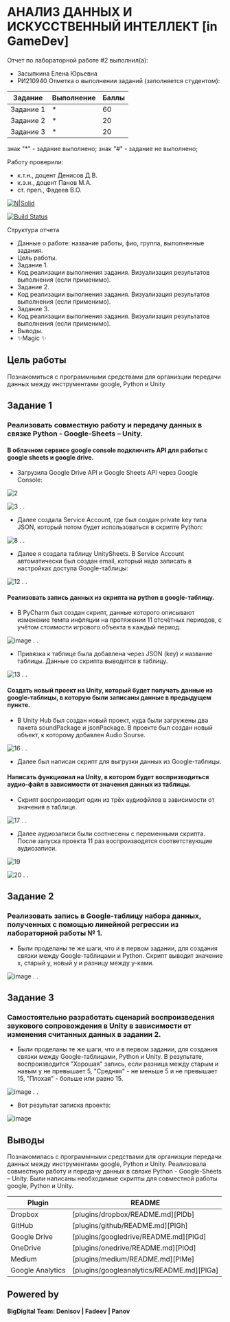# АНАЛИЗ ДАННЫХ И ИСКУССТВЕННЫЙ ИНТЕЛЛЕКТ [in GameDev]
Отчет по лабораторной работе #2 выполнил(а):
- Засыпкина Елена Юрьевна
- РИ210940
Отметка о выполнении заданий (заполняется студентом):

| Задание | Выполнение | Баллы |
| ------ | ------ | ------ |
| Задание 1 | * | 60 |
| Задание 2 | * | 20 |
| Задание 3 | * | 20 |

знак "*" - задание выполнено; знак "#" - задание не выполнено;

Работу проверили:
- к.т.н., доцент Денисов Д.В.
- к.э.н., доцент Панов М.А.
- ст. преп., Фадеев В.О.

[![N|Solid](https://cldup.com/dTxpPi9lDf.thumb.png)](https://nodesource.com/products/nsolid)

[![Build Status](https://travis-ci.org/joemccann/dillinger.svg?branch=master)](https://travis-ci.org/joemccann/dillinger)

Структура отчета

- Данные о работе: название работы, фио, группа, выполненные задания.
- Цель работы.
- Задание 1.
- Код реализации выполнения задания. Визуализация результатов выполнения (если применимо).
- Задание 2.
- Код реализации выполнения задания. Визуализация результатов выполнения (если применимо).
- Задание 3.
- Код реализации выполнения задания. Визуализация результатов выполнения (если применимо).
- Выводы.
- ✨Magic ✨

## Цель работы
Познакомиться с программными средствами для организции передачи данных между инструментами google, Python и Unity
## Задание 1
### Реализовать совместную работу и передачу данных в связке Python - Google-Sheets – Unity.
#### В облачном сервисе google console подключить API для работы с google sheets и google drive.
- Загрузила Google Drive API и Google Sheets API через Google Console:

![2](https://user-images.githubusercontent.com/102030455/194774453-9cef50d5-4553-4c27-ba0e-5645a2aa1700.jpg)


![3](https://user-images.githubusercontent.com/102030455/194774440-228d3793-1e32-4a08-98db-7dc7033c0c38.jpg)
.
.
- Далее создала Service Account, где был создан private key типа JSON, который потом будет использоваться в скрипте Python:

![8](https://user-images.githubusercontent.com/102030455/194774533-3a10072f-f9e6-4947-9711-6daead4c93ce.jpg)
.
.
- Далее я создала таблицу UnitySheets. В Service Account автоматически был создан email, который надо записать в настройках доступа Google-таблицы:

![12](https://user-images.githubusercontent.com/102030455/194774827-7138c906-2267-4cf0-bda3-a6579b8ec809.jpg)
.
.

#### Реализовать запись данных из скрипта на python в google-таблицу.
- В PyCharm был создан скрипт, данные которого описывают изменение темпа инфляции на протяжении 11 отсчётных периодов, с учётом стоимости игрового объекта в каждый период.

![image](https://user-images.githubusercontent.com/102030455/194774989-5f40357b-01b1-4b40-b360-fdf7c74f0e55.png)
.
.
- Привязка к таблице была добавлена через JSON (key) и название таблицы. Данные со скрипта выводятся в таблицу.

![13](https://user-images.githubusercontent.com/102030455/194775234-18e4a3e3-c30e-4093-92e3-227b1af59314.jpg)
.
.
#### Создать новый проект на Unity, который будет получать данные из google-таблицы, в которую были записаны данные в предыдущем пункте.
- В Unity Hub был создан новый проект, куда были загружены два пакета soundPackage и jsonPackage. В проекте был создан новый объект, к которому добавлен Audio Sourse.

![16](https://user-images.githubusercontent.com/102030455/194775502-ebed0714-0e5e-4f21-bbfe-7f8084eddd3f.jpg)
.
.
- Далее был написан скрипт для выгрузки данных из Google-таблицы.
#### Написать функционал на Unity, в котором будет воспризводиться аудио-файл в зависимости от значения данных из таблицы.
- Скрипт воспроизводит один из трёх аудиофйлов в зависимости от значения в таблице.

![17](https://user-images.githubusercontent.com/102030455/194775674-2b5d215a-897a-4dc8-b82a-16233229ecf7.jpg)
.
.
- Далее аудиозаписи были соотнесены с переменными скрипта. После запуска проекта 11 раз воспроизводятся соответствующие аудиозаписи.

![19](https://user-images.githubusercontent.com/102030455/194775799-1f06b805-bcbe-4833-b2e1-df5524fc441f.jpg)

![20](https://user-images.githubusercontent.com/102030455/194775814-b2680154-cf13-44d6-a2a7-5bb5ebeaf277.jpg)
.
.

## Задание 2
### Реализовать запись в Google-таблицу набора данных, полученных с помощью линейной регрессии из лабораторной работы № 1.
- Были проделаны те же шаги, что и в первом задании, для создания связки между Google-таблицами и Python. Скрипт выводит значение x, старый y, новый y и разницу между y-ками.

![image](https://user-images.githubusercontent.com/102030455/194776455-d8234f5f-95c2-4ef4-b21c-6bc42b493f8d.png)
.
.
## Задание 3
### Самостоятельно разработать сценарий воспроизведения звукового сопровождения в Unity в зависимости от изменения считанных данных в задании 2.
- Были проделаны те же шаги, что и в первом задании, для создания связки между Google-таблицами, Python и Unity. В результате, воспроизводится "Хорошая" запись, если разница между старым и навым у не превышает 5, "Средняя" - не меньше 5 и не превышает 15, "Плохая" - больше или равно 15.

![image](https://user-images.githubusercontent.com/102030455/194778721-b2ccce55-7433-43e7-8f6b-850e58a1d247.png)
.
.
- Вот результат записка проекта:

![image](https://user-images.githubusercontent.com/102030455/194778845-fd530719-91a5-422c-9d06-7b6092f77261.png)



## Выводы
Познакомилась с программными средствами для организции передачи данных между инструментами google, Python и Unity. Реализовала совместную работу и передачу данных в связке Python - Google-Sheets – Unity. Были написаны необходимые скрипты для совместной работы google, Python и Unity.

| Plugin | README |
| ------ | ------ |
| Dropbox | [plugins/dropbox/README.md][PlDb] |
| GitHub | [plugins/github/README.md][PlGh] |
| Google Drive | [plugins/googledrive/README.md][PlGd] |
| OneDrive | [plugins/onedrive/README.md][PlOd] |
| Medium | [plugins/medium/README.md][PlMe] |
| Google Analytics | [plugins/googleanalytics/README.md][PlGa] |

## Powered by

**BigDigital Team: Denisov | Fadeev | Panov**
